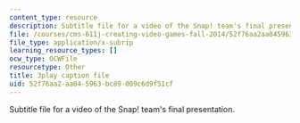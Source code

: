 ```yaml
---
content_type: resource
description: Subtitle file for a video of the Snap! team's final presentation.
file: /courses/cms-611j-creating-video-games-fall-2014/52f76aa2aa045963bc89009c6d9f51cf_sKolTx6sxUo.vtt
file_type: application/x-subrip
learning_resource_types: []
ocw_type: OCWFile
resourcetype: Other
title: 3play caption file
uid: 52f76aa2-aa04-5963-bc89-009c6d9f51cf
---
```

Subtitle file for a video of the Snap! team's final presentation.